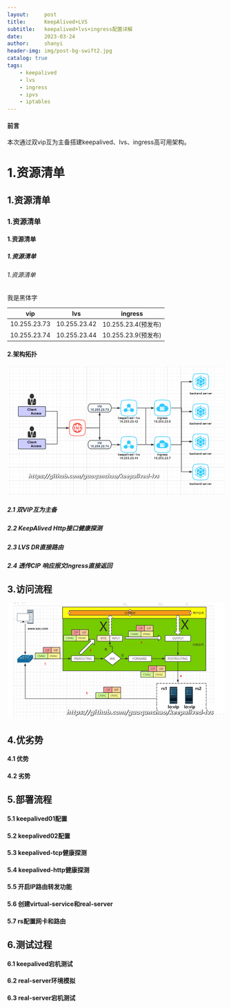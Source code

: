 ```yaml
---
layout:     post
title:      KeepAlived+LVS
subtitle:   keepalived+lvs+ingress配置详解
date:       2023-03-24
author:     shanyi
header-img: img/post-bg-swift2.jpg
catalog: true
tags:
    - keepalived
    - lvs
    - ingress
    - ipvs
    - iptables
---
```


#### 前言
本次通过双vip互为主备搭建keepalived、lvs、ingress高可用架构。

# 1.资源清单
## 1.资源清单
### 1.资源清单
#### 1.资源清单
##### 1.资源清单
###### 1.资源清单
<font face="黑体">我是黑体字</font>

| vip | lvs | ingress |  
| --- | --- | --- |    
| 10.255.23.73 | 10.255.23.42 | 10.255.23.4(预发布) |  
| 10.255.23.74 | 10.255.23.44 | 10.255.23.9(预发布) |  


#### 2.架构拓扑
![](/img/2023-03-24-keepalived+lvs/lvs工作流程图2.jpg)
##### 2.1 双VIP互为主备
##### 2.2 KeepAlived Http接口健康探测
##### 2.3 LVS DR直接路由
##### 2.4 透传CIP 响应报文Ingress直接返回

## 3.访问流程
![](/img/2023-03-24-keepalived+lvs/lvs01.jpg)

## 4.优劣势
#### 4.1 优势
#### 4.2 劣势
## 5.部署流程
#### 5.1 keepalived01配置
#### 5.2 keepalived02配置
#### 5.3 keepalived-tcp健康探测
#### 5.4 keepalived-http健康探测
#### 5.5 开启IP路由转发功能
#### 5.6 创建virtual-service和real-server
#### 5.7 rs配置网卡和路由
## 6.测试过程
#### 6.1 keepalived宕机测试
#### 6.2 real-server环境模拟
#### 6.3 real-server宕机测试